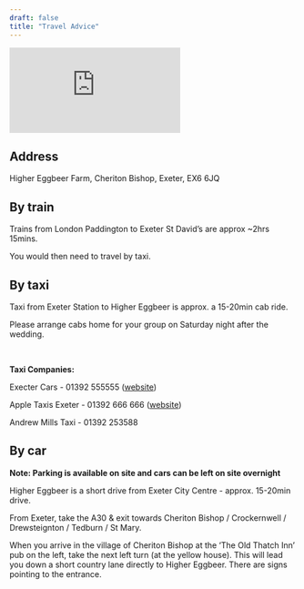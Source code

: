 ```yaml
---
draft: false
title: "Travel Advice"
---
```


<iframe class="google-map" style="border:0;" src="https://www.google.com/maps/embed?pb=!1m18!1m12!1m3!1d5988.827892632287!2d-3.7497530637098593!3d50.72189916227002!2m3!1f0!2f0!3f0!3m2!1i1024!2i768!4f13.1!3m3!1m2!1s0x486dac616bc30dc7%3A0x95241c452f2c9cec!2sEggbeer%20Farm!5e0!3m2!1sen!2suk!4v1659273800010!5m2!1sen!2suk" allowfullscreen="" loading="lazy" referrerpolicy="no-referrer-when-downgrade"></iframe>

## Address

Higher Eggbeer Farm, 
Cheriton Bishop, 
Exeter, 
EX6 6JQ

## By train

Trains from London Paddington to Exeter St David’s are approx ~2hrs 15mins.

You would then need to travel by taxi.

## By taxi

Taxi from Exeter Station to Higher Eggbeer is approx. a 15-20min cab ride.

Please arrange cabs home for your group on Saturday night after the wedding.

<br>

**Taxi Companies:**

Execter Cars - 01392 555555 ([website](https://www.exetercars.com/))

Apple Taxis Exeter - 01392 666 666 ([website](https://www.appletaxisexeter.co.uk/))

Andrew Mills Taxi - 01392 253588

## By car

**Note: Parking is available on site and cars can be left on site overnight**

Higher Eggbeer is a short drive from Exeter City Centre - approx. 15-20min drive.

From Exeter, take the A30 & exit towards Cheriton Bishop / Crockernwell / Drewsteignton / Tedburn / St Mary.

When you arrive in the village of Cheriton Bishop at the ‘The Old Thatch Inn’ pub on the left, take the next left turn (at the yellow house). This will lead you down a short country lane directly to Higher Eggbeer. There are signs pointing to the entrance.

 








